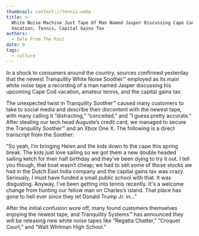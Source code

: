 ```yaml
---
thumbnail: content://tennis.webp
title: >-
  White Noise Machine Just Tape Of Man Named Jasper Discussing Cape Cod
  Vacation, Tennis, Capital Gains Tax
authors:
  - Dale From The Past
date: 9
tags:
  - culture
---
```


In a shock to consumers around the country, sources confirmed yesterday that the newest Tranquility White Noise Soother™ employed as its main white noise tape a recording of a man named Jasper discussing his upcoming Cape Cod vacation, amateur tennis, and the capital gains tax.

The unexpected twist in Tranquility Soother™ caused many customers to take to social media and describe their discontent with the newest tape, with many calling it “distracting,” “conceited,” and “I guess pretty accurate.” After stealing our tech head Auguste’s credit card, we managed to secure the Tranquility Soother™ and an Xbox One X. The following is a direct transcript from the Soother:

“So yeah, I’m bringing Helen and the kids down to the cape this spring break. The kids just love sailing so we got them a new double headed sailing ketch for their half birthday and they’ve been dying to try it out. I tell you though, that boat wasn’t cheap; we had to sell some of those stocks we had in the Dutch East India company and the capital gains tax was crazy. Seriously, I must have funded a small public school with that. It was disgusting. Anyway, I’ve been getting into tennis recently. It's a welcome change from hunting our fellow man on Charles’s island. That place has gone to hell ever since they let Donald Trump Jr. in…”

After the initial confusion wore off, many found customers themselves enjoying the newest tape, and Tranquility Systems™ has announced they will be releasing new white noise tapes like “Regatta Chatter,” “Croquet Court,” and “Walt Whitman High School.”

